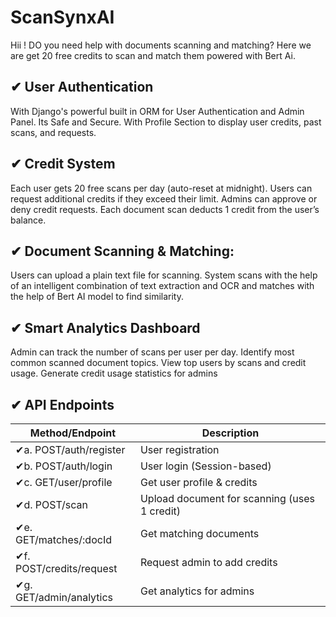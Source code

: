 
# ScanSynxAI

Hii ! DO you need help with documents scanning and matching? Here we are get 20 free credits to scan and match them powered with Bert Ai.

## ✔ User Authentication
With Django's powerful built in ORM for User Authentication and Admin Panel. Its Safe and Secure. With Profile Section to display user credits, past scans, and requests.

## ✔ Credit System
Each user gets 20 free scans per day (auto-reset at midnight).
Users can request additional credits if they exceed their limit.
Admins can approve or deny credit requests.
Each document scan deducts 1 credit from the user’s balance.

## ✔ Document Scanning & Matching:
Users can upload a plain text file for scanning.
System scans with the help of an intelligent combination of text extraction and OCR and matches with the help of Bert AI model to find similarity.

## ✔ Smart Analytics Dashboard
Admin can track the number of scans per user per day.
Identify most common scanned document topics.
View top users by scans and credit usage.
Generate credit usage statistics for admins
## ✔ API Endpoints

| Method/Endpoint             | Description                                                           |
| ----------------- | ------------------------------------------------------------------ |
| ✔a. POST/auth/register | User registration |
| ✔b. POST/auth/login | User login (Session-based) |
| ✔c. GET/user/profile | Get user profile & credits |
| ✔d. POST/scan | Upload document for scanning (uses 1 credit) |
| ✔e. GET/matches/:docId | Get matching documents |
| ✔f. POST/credits/request | Request admin to add credits |
| ✔g. GET/admin/analytics | Get analytics for admins |
